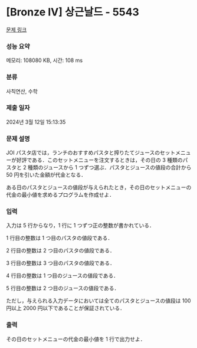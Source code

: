 # [Bronze IV] 상근날드 - 5543 

[문제 링크](https://www.acmicpc.net/problem/5543) 

### 성능 요약

메모리: 108080 KB, 시간: 108 ms

### 분류

사칙연산, 수학

### 제출 일자

2024년 3월 12일 15:13:35

### 문제 설명

<p>JOI パスタ店では，ランチのおすすめパスタと搾りたてジュースのセットメニューが好評である．このセットメニューを注文するときは，その日の 3 種類のパスタと 2 種類のジュースから 1 つずつ選ぶ．パスタとジュースの値段の合計から 50 円を引いた金額が代金となる．</p>

<p>ある日のパスタとジュースの値段が与えられたとき，その日のセットメニューの代金の最小値を求めるプログラムを作成せよ．</p>

### 입력 

 <p>入力は 5 行からなり，1 行に 1 つずつ正の整数が書かれている．</p>

<p>1 行目の整数は 1 つ目のパスタの値段である．</p>

<p>2 行目の整数は 2 つ目のパスタの値段である．</p>

<p>3 行目の整数は 3 つ目のパスタの値段である．</p>

<p>4 行目の整数は 1 つ目のジュースの値段である．</p>

<p>5 行目の整数は 2 つ目のジュースの値段である．</p>

<p>ただし，与えられる入力データにおいては全てのパスタとジュースの値段は 100 円以上 2000 円以下であることが保証されている．</p>

### 출력 

 <p>その日のセットメニューの代金の最小値を 1 行で出力せよ．</p>

